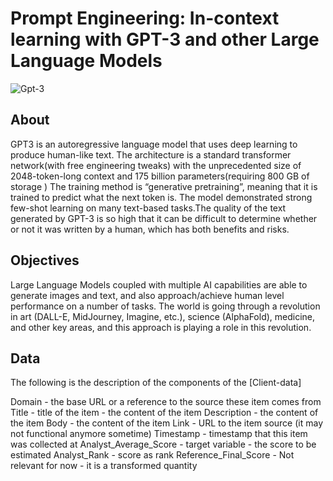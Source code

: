 #  Prompt Engineering: In-context learning with GPT-3 and other Large Language Models

![Gpt-3](https://www.sigmoid.com/wp-content/uploads/2020/08/sigmoid-blog-gpt-800x281.jpg)

## About

GPT3 is an autoregressive language model that uses deep learning to produce
human-like text.
The architecture is a standard transformer network(with free engineering tweaks) with
the unprecedented size of 2048-token-long context and 175 billion parameters(requiring
800 GB of storage ) The training method is “generative pretraining”, meaning that it is
trained to predict what the next token is. The model demonstrated strong few-shot
learning on many text-based tasks.The quality of the text generated by GPT-3 is so high
that it can be difficult to determine whether or not it was written by a human, which has
both benefits and risks.

## Objectives

Large Language Models coupled with multiple AI capabilities are able to generate images
and text, and also approach/achieve human level performance on a number of tasks. The
world is going through a revolution in art (DALL-E, MidJourney, Imagine, etc.), science
(AlphaFold), medicine, and other key areas, and this approach is playing a role in this
revolution.

## Data

The following is the description of the components of the [Client-data]

Domain - the base URL or a reference to the source these item comes from
Title - title of the item - the content of the item
Description - the content of the item
Body - the content of the item
Link - URL to the item source (it may not functional anymore sometime)
Timestamp - timestamp that this item was collected at
Analyst_Average_Score - target variable - the score to be estimated
Analyst_Rank - score as rank
Reference_Final_Score - Not relevant for now - it is a transformed quantity




